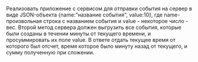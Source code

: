 Реализовать приложение с сервисом для отправки события на сервер в виде JSON-объекта {name:"название события", value:10}, где name-произвольная строка с названием события и value - некоторое число - вес.
Второй метод сервера должен  выгрузить все события, которые были созданы в течении минуты от текущего времени, и просуммировать их поле value. В ответе отдать текущее время от которого был отсчет, время которое было минуту назад от текущего, и сумму полученную при сложении.
